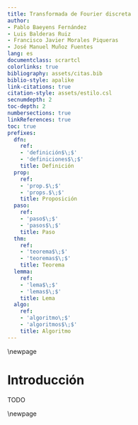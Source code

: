 ```yaml
---
title: Transformada de Fourier discreta
author: 
- Pablo Baeyens Fernández
- Luis Balderas Ruiz
- Francisco Javier Morales Piqueras
- José Manuel Muñoz Fuentes
lang: es
documentclass: scrartcl
colorlinks: true
bibliography: assets/citas.bib
biblio-style: apalike
link-citations: true
citation-style: assets/estilo.csl
secnumdepth: 2
toc-depth: 2
numbersections: true
linkReferences: true
toc: true
prefixes:
  dfn:
    ref:
    - 'definición$\;$'
    - 'definiciones$\;$'
    title: Definición
  prop:
    ref:
    - 'prop.$\;$'
    - 'props.$\;$'
    title: Proposición
  paso:
    ref:
    - 'paso$\;$'
    - 'pasos$\;$'
    title: Paso
  thm:
    ref:
    - 'teorema$\;$'
    - 'teoremas$\;$'
    title: Teorema
  lemma:
    ref:
    - 'lema$\;$'
    - 'lemas$\;$'
    title: Lema
  algo:
    ref:
    - 'algoritmo\;$'
    - 'algoritmos$\;$'
    title: Algoritmo
---
```


\newpage

# Introducción

TODO

\newpage
